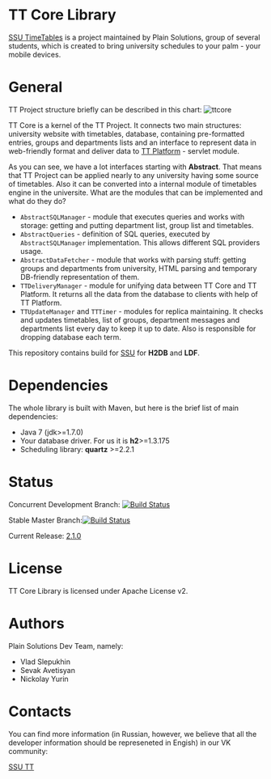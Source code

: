 TT Core Library
=======
[SSU TimeTables](http://ssutt.org) is a project maintained by Plain Solutions, group of several students, which is created to bring university schedules to your palm - your mobile devices.

General
================
TT Project structure briefly can be described in this chart:
![ttcore](http://i.imgur.com/uYwrfDe.jpg)

TT Core is a kernel of the TT Project. It connects two main structures: university website with timetables, database, containing pre-formatted entries, groups and departments lists and an interface to represent data in web-friendly format and deliver data to  [TT Platform](https://github.com/plain-solutions/tt-platform) -  servlet module.


As you can see, we have a lot interfaces starting with **Abstract**. That means that TT Project can be applied nearly to any university having some source of timetables. Also it can be converted into a internal module of timetables engine in the universite. What are the modules that can be implemented and what do they do?

 * `AbstractSQLManager` - module that executes queries and works with storage: getting and putting department list, group list and timetables.
 * `AbstractQueries` - definition of SQL queries, executed by `AbstractSQLManager` implementation. This allows different SQL providers usage.
 *  `AbstractDataFetcher` - module that works with parsing stuff: getting groups and departments from university, HTML parsing and temporary DB-friendly representation of them.
 *  `TTDeliveryManager` - module for unifying data between TT Core and TT Platform. It returns all the data from the database to clients with help of TT Platform.
 * `TTUpdateManager` and `TTTimer` - modules for replica maintaining. It checks and updates timetables, list of groups, department messages and departments list every day to keep it up to date. Also is responsible for dropping database each term.

This repository contains build for [SSU](http://www.sgu.ru/) for **H2DB** and **LDF**.

Dependencies
============
The whole library is built with Maven, but here is the brief list of main dependencies:

* Java 7 (jdk>=1.7.0)
* Your database driver. For us it is **h2**>=1.3.175
* Scheduling library: **quartz** >=2.2.1


Status 
======
Concurrent Development Branch: [![Build Status](https://travis-ci.org/Plain-Solutions/tt-core.svg?branch=dev)](https://travis-ci.org/Plain-Solutions/tt-core)

Stable Master Branch:[![Build Status](https://travis-ci.org/Plain-Solutions/tt-core.svg?branch=master)](https://travis-ci.org/Plain-Solutions/tt-core)

Current  Release: [2.1.0](https://github.com/Plain-Solutions/tt-core/releases/tag/2.1.0)

License
=======
TT Core Library is licensed under Apache License v2.

Authors
=======
Plain Solutions Dev Team, namely:
 
 * Vlad Slepukhin
 * Sevak Avetisyan
 * Nickolay Yurin 
 
Contacts
========
You can find more information (in Russian, however, we believe that all the developer information should be represeneted in Engish) in our VK community: 

[SSU TT](http://vk.com/ssutt)
